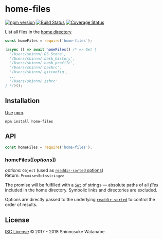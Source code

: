 # home-files

[![npm version](https://img.shields.io/npm/v/home-files.svg)](https://www.npmjs.com/package/home-files)
[![Build Status](https://travis-ci.org/shinnn/home-files.svg?branch=master)](https://travis-ci.org/shinnn/home-files)
[![Coverage Status](https://img.shields.io/coveralls/shinnn/home-files.svg)](https://coveralls.io/github/shinnn/home-files?branch=master)

List all files in the [home directory](https://nodejs.org/api/os.html#os_os_homedir)

```javascript
const homeFiles = require('home-files');

(async () => await homeFiles() /* => Set {
  '/Users/shinnn/.DS_Store',
  '/Users/shinnn/.bash_history',
  '/Users/shinnn/.bash_profile',
  '/Users/shinnn/.bashrc',
  '/Users/shinnn/.gitconfig',
  ...
  '/Users/shinnn/.zshrc'
} */)();
```

## Installation

[Use](https://docs.npmjs.com/cli/install) [npm](https://docs.npmjs.com/getting-started/what-is-npm).

```
npm install home-files
```

## API

```javascript
const homeFiles = require('home-files');
```

### homeFiles([*options*])

*options*: `Object` (used as [`readdir-sorted` options](https://github.com/shinnn/readdir-sorted#readdirsortedpath--options))  
Return: `Promise<Set<string>>`

The promise will be fulfilled with a [`Set`](https://developer.mozilla.org/docs/Web/JavaScript/Reference/Global_Objects/Set) of strings — absolute paths of all *files* included in the home directory. Symbolic links and directories are excluded.

Options are directly passed to the underlying [`readdir-sorted`](https://github.com/shinnn/readdir-sorted) to control the order of results.

## License

[ISC License](./LICENSE) © 2017 - 2018 Shinnosuke Watanabe
